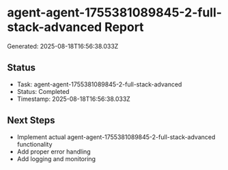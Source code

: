 # agent-agent-1755381089845-2-full-stack-advanced Report

Generated: 2025-08-18T16:56:38.033Z

## Status
- Task: agent-agent-1755381089845-2-full-stack-advanced
- Status: Completed
- Timestamp: 2025-08-18T16:56:38.033Z

## Next Steps
- Implement actual agent-agent-1755381089845-2-full-stack-advanced functionality
- Add proper error handling
- Add logging and monitoring
